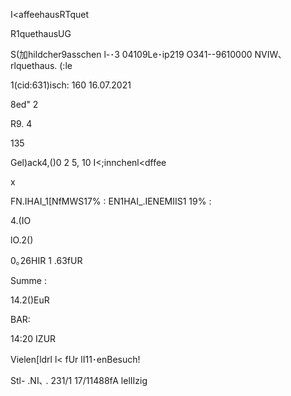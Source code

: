I<affeehausRTquet

R1quethausUG

S(加hildcher9asschen l-･3
04109Le･ip219
O341--9610000
NVIW､rlquethaus. (:le

1(cid:631)isch: 160
16.07.2021

8ed" 2

R9. 4

135

Gel)ack4,()0
2
5, 10
I<;innchenl<dffee

x

FN.IHAI_1[NfMWS17% :
EN1HAI_.IENEMIIS1 19% :

4.(IO

lO.2()

0｡26HIR
1 .63fUR

Summe :

14.2()EuR

BAR:

14:20 IZUR

Vielen[ldrl l< fUr lI11･enBesuch!

Stl- .NI､ . 231/1 17/11488fA lelIIzig

